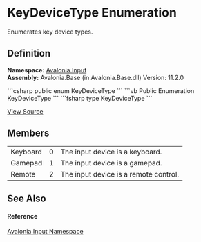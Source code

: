 # KeyDeviceType Enumeration


Enumerates key device types.



## Definition
**Namespace:** <a href="N_Avalonia_Input">Avalonia.Input</a>  
**Assembly:** Avalonia.Base (in Avalonia.Base.dll) Version: 11.2.0

<Tabs groupId="api-code-preview">
<TabItem value="csharp" label="C#">
```csharp
public enum KeyDeviceType
```
</TabItem>
<TabItem value="vb" label="VB">
```vb
Public Enumeration KeyDeviceType
```
</TabItem>
<TabItem value="fsharp" label="F#">
```fsharp
type KeyDeviceType
```
</TabItem>
</Tabs>



<a href="https://github.com/AvaloniaUI/Avalonia/tree/master/src/Avalonia.Base/Input/KeyDeviceType.cs" title="View the source code">View Source</a>



## Members
<table>
<tr>
<td>Keyboard</td>
<td>0</td>
<td>The input device is a keyboard.</td>
</tr>
<tr>
<td>Gamepad</td>
<td>1</td>
<td>The input device is a gamepad.</td>
</tr>
<tr>
<td>Remote</td>
<td>2</td>
<td>The input device is a remote control.</td>
</tr>
</table>

## See Also


#### Reference
<a href="N_Avalonia_Input">Avalonia.Input Namespace</a>  

